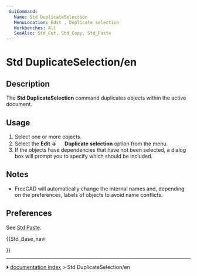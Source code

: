 ```yaml
---
 GuiCommand:
   Name: Std DuplicateSelection
   MenuLocation: Edit , Duplicate selection
   Workbenches: All
   SeeAlso: Std_Cut, Std_Copy, Std_Paste
---
```


# Std DuplicateSelection/en

## Description

The **Std DuplicateSelection** command duplicates objects within the active document.

## Usage

1.  Select one or more objects.
2.  Select the **Edit → <img src="images/Std_DuplicateSelection.svg" width=16px> Duplicate selection** option from the menu.
3.  If the objects have dependencies that have not been selected, a dialog box will prompt you to specify which should be included.

## Notes

-   FreeCAD will automatically change the internal names and, depending on the preferences, labels of objects to avoid name conflicts.

## Preferences

See [Std Paste](Std_Paste#Preferences.md).





{{Std_Base_navi

}}



---
⏵ [documentation index](../README.md) > Std DuplicateSelection/en
